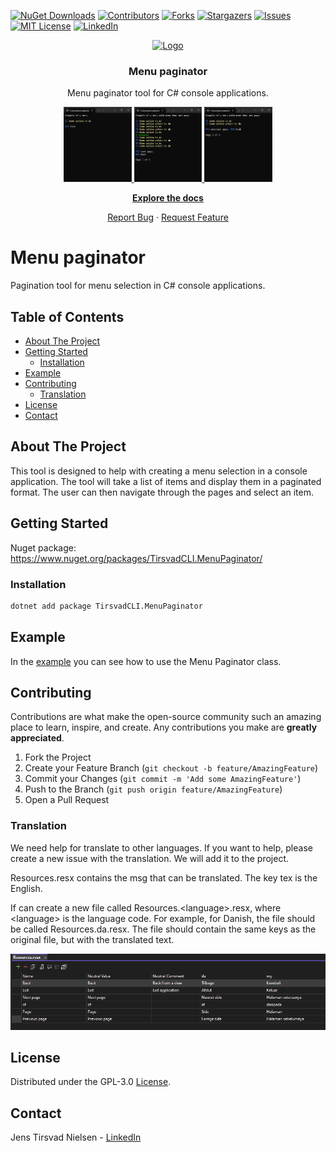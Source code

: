 ﻿[![NuGet Downloads][nuget-shield]][nuget-url]
[![Contributors][contributors-shield]][contributors-url]
[![Forks][forks-shield]][forks-url]
[![Stargazers][stars-shield]][stars-url]
[![Issues][issues-shield]][issues-url]
[![MIT License][license-shield]][license-url]
[![LinkedIn][linkedin-shield]][linkedin-url]

<div align="center">
    <a href="https://github.com/TirsvadCLI/Dotnet.Tool.MenuPaginator">
        <img src="./logo/logo.png" alt="Logo" width="80" height="80">
    </a>
    <h3 align="center">Menu paginator</h3>
    <p>Menu paginator tool for C# console applications.</p>
    <!-- PROJECT SCREENSHOTS -->
        <a href="https://github.com/TirsvadCLI/Dotnet.Tool.MenuPaginator/blob/master/images/Screenshot1.png">
            <img src="./images/Screenshot1.png" alt="The game" height="120">
        </a>
        <a href="https://github.com/TirsvadCLI/Dotnet.Tool.MenuPaginator/blob/master/images/Screenshot2.png">
            <img src="./images/Screenshot2.png" alt="The game" height="120">
        </a>
        <a href="https://github.com/TirsvadCLI/Dotnet.Tool.MenuPaginator/blob/master/images/Screenshot3.png">
            <img src="./images/Screenshot3.png" alt="The game" height="120">
        </a>    
    <br />
    <p><a href="https://github.com/TirsvadCLI/Dotnet.Tool.MenuPaginator"><strong>Explore the docs</strong></a></p>
    <a href="https://github.com/TirsvadCLI/Dotnet.Tool.MenuPaginator/issues/new?labels=bug&template=bug-report---.md">Report Bug</a>
    ·
    <a href="https://github.com/TirsvadCLI/Dotnet.Tool.MenuPaginator/issues/new?labels=enhancement&template=feature-request---.md">Request Feature</a>
</div>

# Menu paginator
Pagination tool for menu selection in C# console applications.

## Table of Contents

- [About The Project](#about-the-project)
- [Getting Started](#getting-started)
  - [Installation](#installation)
- [Example](#example)
- [Contributing](#contributing)
    - [Translation](#translation)
- [License](#license)
- [Contact](#contact)

## About The Project
This tool is designed to help with creating a menu selection in a console application. The tool will take a list of items and display them in a paginated format. The user can then navigate through the pages and select an item.

## Getting Started

Nuget package: https://www.nuget.org/packages/TirsvadCLI.MenuPaginator/

### Installation

```sh
dotnet add package TirsvadCLI.MenuPaginator
```

## Example
In the [example](https://github.com/TirsvadCLI/Dotnet.Tool.MenuPaginator/blob/main/src/Example/Example.cs) you can see how to use the Menu Paginator class.

## Contributing

Contributions are what make the open-source community such an amazing place to learn, inspire, and create. Any contributions you make are **greatly appreciated**.

1. Fork the Project
2. Create your Feature Branch (`git checkout -b feature/AmazingFeature`)
3. Commit your Changes (`git commit -m 'Add some AmazingFeature'`)
4. Push to the Branch (`git push origin feature/AmazingFeature`)
5. Open a Pull Request

### Translation

We need help for translate to other languages. If you want to help, please create a new issue with the translation. We will add it to the project.

Resources.resx contains the msg that can be translated. The key tex is the English.

If can create a new file called Resources.\<language\>.resx, where \<language\> is the language code. For example, for Danish, the file should be called Resources.da.resx. The file should contain the same keys as the original file, but with the translated text.

[![New Image](./images/Translation.png)](https://github.com/TirsvadCLI/Dotnet.Tool.MenuPaginator/blob/main/src/images/Translation.png)

## License

Distributed under the GPL-3.0 [License][license-url].

## Contact

Jens Tirsvad Nielsen - [LinkedIn][linkedin-url]

<!-- MARKDOWN LINKS & IMAGES -->
[contributors-shield]: https://img.shields.io/github/contributors/TirsvadCLI/Dotnet.Tool.MenuPaginator?style=for-the-badge
[contributors-url]: https://github.com/TirsvadCLI/Dotnet.Tool.MenuPaginator/graphs/contributors
[forks-shield]: https://img.shields.io/github/forks/TirsvadCLI/Dotnet.Tool.MenuPaginator?style=for-the-badge
[forks-url]: https://github.com/TirsvadCLI/Dotnet.Tool.MenuPaginator/network/members
[stars-shield]: https://img.shields.io/github/stars/TirsvadCLI/Dotnet.Tool.MenuPaginator?style=for-the-badge
[stars-url]: https://github.com/TirsvadCLI/Dotnet.Tool.MenuPaginator/stargazers
[issues-shield]: https://img.shields.io/github/issues/TirsvadCLI/Dotnet.Tool.MenuPaginator?style=for-the-badge
[issues-url]: https://github.com/TirsvadCLI/Dotnet.Tool.MenuPaginator/issues
[license-shield]: https://img.shields.io/github/license/TirsvadCLI/Dotnet.Tool.MenuPaginator?style=for-the-badge
[license-url]: https://github.com/TirsvadCLI/Dotnet.Tool.MenuPaginator/blob/master/LICENSE
[linkedin-shield]: https://img.shields.io/badge/-LinkedIn-black.svg?style=for-the-badge&logo=linkedin&colorB=555
[linkedin-url]: https://www.linkedin.com/in/jens-tirsvad-nielsen-13b795b9/
[nuget-shield]: https://img.shields.io/nuget/dt/TirsvadCLI.MenuPaginator?style=for-the-badge
[nuget-url]: https://www.nuget.org/packages/TirsvadCLI.MenuPaginator/
